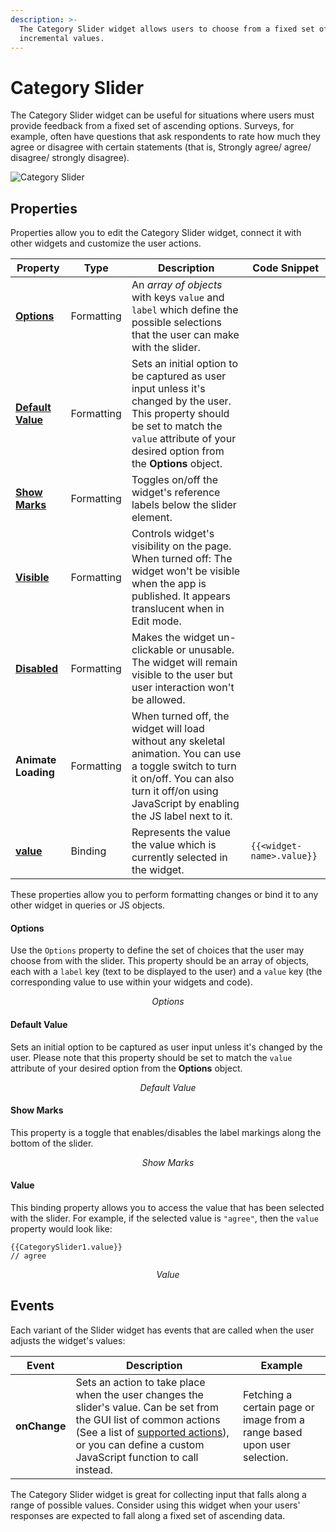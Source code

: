 ```yaml
---
description: >-
  The Category Slider widget allows users to choose from a fixed set of
  incremental values.
---
```


# Category Slider

The Category Slider widget can be useful for situations where users must provide feedback from a fixed set of ascending options. Surveys, for example, often have questions that ask respondents to rate how much they agree or disagree with certain statements (that is, Strongly agree/ agree/ disagree/ strongly disagree).

![Category Slider](</img/as_category.png>)

## Properties

Properties allow you to edit the Category Slider widget, connect it with other widgets and customize the user actions.

| Property                                                      | Type       | Description                                                                                                                                                                                            | Code Snippet              |
| ------------------------------------------------------------- | ---------- | ------------------------------------------------------------------------------------------------------------------------------------------------------------------------------------------------------ | ------------------------- |
| [**Options**](category-slider.md#options)             | Formatting | An _array of objects_ with keys `value` and `label` which define the possible selections that the user can make with the slider.                                                                       |                           |
| [**Default Value**](category-slider.md#default-value) | Formatting | Sets an initial option to be captured as user input unless it's changed by the user. This property should be set to match the `value` attribute of your desired option from the **Options** object.    |                           |
| [**Show Marks**](category-slider.md#show-marks)       | Formatting | Toggles on/off the widget's reference labels below the slider element.                                                                                                                                 |                           |
| [**Visible**](../#visible)                            | Formatting | Controls widget's visibility on the page. When turned off: The widget won't be visible when the app is published. It appears translucent when in Edit mode.                                            |                           |
| [**Disabled**](../#disabled)                          | Formatting | Makes the widget un-clickable or unusable. The widget will remain visible to the user but user interaction won't be allowed.                                                                           |                           |
| **Animate Loading**                                           | Formatting | When turned off, the widget will load without any skeletal animation. You can use a toggle switch to turn it on/off. You can also turn it off/on using JavaScript by enabling the JS label next to it. |                           |
| [**value**](category-slider.md#value)                 | Binding    | Represents the value the value which is currently selected in the widget.                                                                                                                              | `{{<widget-name>.value}}` |

These properties allow you to perform formatting changes or bind it to any other widget in queries or JS objects.

#### Options

Use the `Options` property to define the set of choices that the user may choose from with the slider. This property should be an array of objects, each with a `label` key (text to be displayed to the user) and a `value` key (the corresponding value to use within your widgets and code).

<figure>
 <object data="https://www.youtube.com/embed/VpdlnhOL3Eo?autoplay=0" width='860px' height='515px'></object>
 <figcaption align="center"><i>Options</i></figcaption>
</figure>

#### Default Value

Sets an initial option to be captured as user input unless it's changed by the user. Please note that this property should be set to match the `value` attribute of your desired option from the **Options** object.

<figure>
 <object data="https://www.youtube.com/embed/GOQ0SguBbp0?autoplay=0" width='860px' height='515px'></object>
 <figcaption align="center"><i>Default Value</i></figcaption>
</figure>

#### Show Marks

This property is a toggle that enables/disables the label markings along the bottom of the slider.

<figure>
 <object data="https://www.youtube.com/embed/-4DS16RBkeI?autoplay=0" width='860px' height='515px'></object>
 <figcaption align="center"><i>Show Marks</i></figcaption>
</figure>

#### Value

This binding property allows you to access the value that has been selected with the slider. For example, if the selected value is `"agree"`, then the `value` property would look like:

```
{{CategorySlider1.value}}
// agree
```

<figure>
 <object data="https://www.youtube.com/embed/AD89aGY2Kwc?autoplay=0" width='860px' height='515px'></object>
 <figcaption align="center"><i>Value</i></figcaption>
</figure>

## Events

Each variant of the Slider widget has events that are called when the user adjusts the widget's values:

| Event        | Description                                                                                                                                                                                                                                                                                       | Example                                                                  |
| ------------ | ------------------------------------------------------------------------------------------------------------------------------------------------------------------------------------------------------------------------------------------------------------------------------------------------- | ------------------------------------------------------------------------ |
| **onChange** | Sets an action to take place when the user changes the slider's value. Can be set from the GUI list of common actions (See a list of [supported actions](./../../appsmith-framework/widget-actions/README.md)), or you can define a custom JavaScript function to call instead. | Fetching a certain page or image from a range based upon user selection. |

The Category Slider widget is great for collecting input that falls along a range of possible values. Consider using this widget when your users' responses are expected to fall along a fixed set of ascending data.

